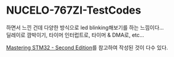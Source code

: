 # NUCELO-767ZI-TestCodes

하면서 느낀 건데 다양한 방식으로 led blinking해보기를 하는 느낌이다...   
딜레이로 깜박이기, 타이머 인터럽트로, 타이머 & DMA로, etc...

[Mastering STM32 - Second Edition](https://github.com/cnoviello/mastering-stm32-2nd)를 참고하여 작성된 것이 다수 있다.
